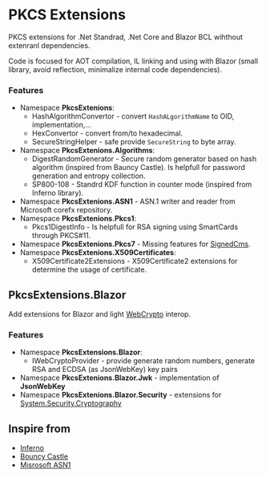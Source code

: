 # PKCS Extensions
PKCS extensions for .Net Standrad, .Net Core and Blazor BCL wihthout extenranl dependencies.

Code is focused for AOT compilation, IL linking and using with Blazor (small library, avoid reflection, minimalize internal code dependencies).

### Features
- Namespace **PkcsExtenions**:
  - HashAlgorithmConvertor - convert `HashALgorithmName` to OID, implementation,...
  - HexConvertor - convert from/to hexadecimal.
  - SecureStringHelper - safe provide `SecureString` to byte array.
- Namespace **PkcsExtenions.Algorithms**:
  - DigestRandomGenerator - Secure random generator based on hash algorithm (inspired from Bauncy Castle). Is helpfull for password generation and entropy collection.
  - SP800-108 - Standrd KDF function in counter mode (inspired from Inferno library).
- Namespace **PkcsExtenions.ASN1** - ASN.1 writer and reader from Microsoft corefx repository.
- Namespace **PkcsExtenions.Pkcs1**:
  - Pkcs1DigestInfo - Is helpfull for RSA signing using SmartCards through PKCS#11.
- Namespace **PkcsExtenions.Pkcs7** - Missing features for [SignedCms](https://docs.microsoft.com/en-us/dotnet/api/system.security.cryptography.pkcs.signedcms?view=dotnet-plat-ext-3.1).
- Namespace **PkcsExtenions.X509Certificates**:
  - X509Certificate2Extensions - X509Certificate2 extensions for determine the usage of certificate.

 ## PkcsExtensions.Blazor
 Add extensions for Blazor and light [WebCrypto](https://developer.mozilla.org/en-US/docs/Web/API/Web_Crypto_API) interop.

 ### Features
 - Namespace **PkcsExtensions.Blazor**:
   - IWebCryptoProvider - provide generate random numbers, generate RSA and ECDSA (as JsonWebKey) key pairs
- Namespace **PkcsExtenions.Blazor.Jwk** - implementation of __JsonWebKey__
- Namespace **PkcsExtenions.Blazor.Security** - extensions for [System.Security.Cryptography](https://docs.microsoft.com/en-us/dotnet/api/system.security.cryptography?view=netstandard-2.1)

## Inspire from
 - [Inferno](https://securitydriven.net/inferno/)
 - [Bouncy Castle](https://github.com/novotnyllc/bc-csharp)
 - [Misrosoft ASN1](https://github.com/dotnet/corefx/tree/07e9caf00ea0f1893d4c25a5ee287000903fbbe2/src/Common/src/System/Security/Cryptography)
